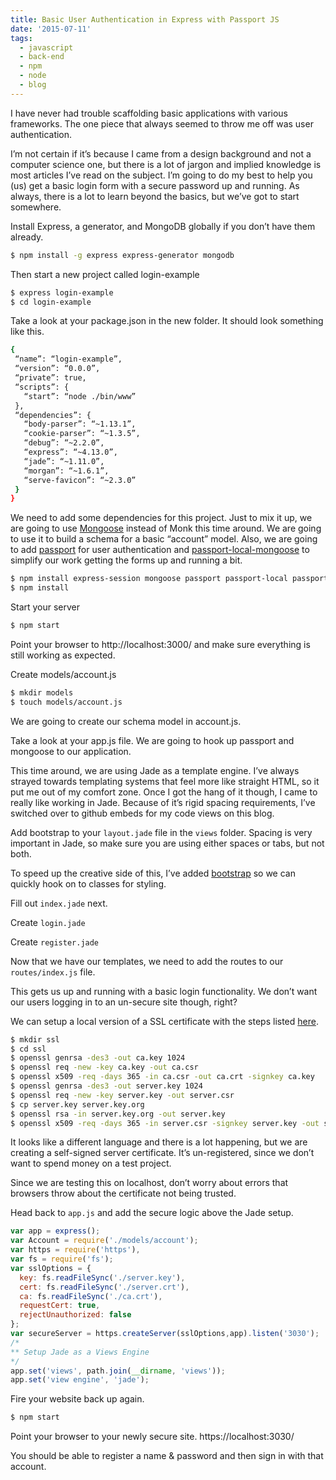```yaml
---
title: Basic User Authentication in Express with Passport JS
date: '2015-07-11'
tags:
  - javascript
  - back-end
  - npm
  - node
  - blog
---
```


I have never had trouble scaffolding basic applications with various frameworks. The one piece that always seemed to throw me off was user authentication.

I’m not certain if it’s because I came from a design background and not a computer science one, but there is a lot of jargon and implied knowledge is most articles I’ve read on the subject. I’m going to do my best to help you (us) get a basic login form with a secure password up and running. As always, there is a lot to learn beyond the basics, but we’ve got to start somewhere.

Install Express, a generator, and MongoDB globally if you don’t have them already.

```bash
$ npm install -g express express-generator mongodb
```

Then start a new project called login-example

```bash
$ express login-example
$ cd login-example
```

Take a look at your package.json in the new folder. It should look something like this.

```bash
{
 “name”: “login-example”,
 “version”: “0.0.0”,
 “private”: true,
 “scripts”: {
   “start”: “node ./bin/www”
 },
 “dependencies”: {
   “body-parser”: “~1.13.1”,
   “cookie-parser”: “~1.3.5”,
   “debug”: “~2.2.0”,
   “express”: “~4.13.0”,
   “jade”: “~1.11.0”,
   “morgan”: “~1.6.1”,
   “serve-favicon”: “~2.3.0”
 }
}
```

We need to add some dependencies for this project. Just to mix it up, we are going to use [Mongoose](http://mongoosejs.com/index.html) instead of Monk this time around. We are going to use it to build a schema for a basic “account” model. Also, we are going to add [passport](http://www.passportjs.org/) for user authentication and [passport-local-mongoose](https://github.com/saintedlama/passport-local-mongoose) to simplify our work getting the forms up and running a bit.

```bash
$ npm install express-session mongoose passport passport-local passport-local-mongoose --save
$ npm install
```

Start your server

```bash
$ npm start
```

Point your browser to http://localhost:3000/ and make sure everything is still working as expected.

Create models/account.js

```bash
$ mkdir models
$ touch models/account.js
```

We are going to create our schema model in account.js.

<script src="https://gist.github.com/bunnyhawk/ffba849dd03c40445863.js"></script>

Take a look at your app.js file. We are going to hook up passport and mongoose to our application.

<script src="https://gist.github.com/bunnyhawk/162f02099c1dabe12f02.js"></script>

This time around, we are using Jade as a template engine. I’ve always strayed towards templating systems that feel more like straight HTML, so it put me out of my comfort zone. Once I got the hang of it though, I came to really like working in Jade. Because of it’s rigid spacing requirements, I’ve switched over to github embeds for my code views on this blog.

Add bootstrap to your `layout.jade` file in the `views` folder. Spacing is very important in Jade, so make sure you are using either spaces or tabs, but not both.

To speed up the creative side of this, I’ve added [bootstrap](http://getbootstrap.com/) so we can quickly hook on to classes for styling.

<script src="https://gist.github.com/bunnyhawk/f174dbf0018bc851a85b.js"></script>

Fill out `index.jade` next.

<script src="https://gist.github.com/bunnyhawk/f9957dc97a31525e313e.js"></script>

Create `login.jade`

<script src="https://gist.github.com/bunnyhawk/c0b052159405bdf58c3b.js"></script>

Create `register.jade`

<script src="https://gist.github.com/bunnyhawk/9d1cad544824d0115e29.js"></script>

Now that we have our templates, we need to add the routes to our `routes/index.js` file.

<script src="https://gist.github.com/bunnyhawk/4fa5f1e47254d2710381.js"></script>

This gets us up and running with a basic login functionality. We don’t want our users logging in to an un-secure site though, right?

We can setup a local version of a SSL certificate with the steps listed [here](http://greengeckodesign.com:8880/blog/2013/06/15/creating-an-ssl-certificate-for-node-dot-js/).

```bash
$ mkdir ssl
$ cd ssl
$ openssl genrsa -des3 -out ca.key 1024
$ openssl req -new -key ca.key -out ca.csr
$ openssl x509 -req -days 365 -in ca.csr -out ca.crt -signkey ca.key
$ openssl genrsa -des3 -out server.key 1024 
$ openssl req -new -key server.key -out server.csr
$ cp server.key server.key.org
$ openssl rsa -in server.key.org -out server.key
$ openssl x509 -req -days 365 -in server.csr -signkey server.key -out server.crt
```

It looks like a different language and there is a lot happening, but we are creating a self-signed server certificate. It’s un-registered, since we don’t want to spend money on a test project.

Since we are testing this on localhost, don’t worry about errors that browsers throw about the certificate not being trusted.

Head back to `app.js` and add the secure logic above the Jade setup.

```js
var app = express();
var Account = require('./models/account');
var https = require('https'),
var fs = require('fs');
var sslOptions = {
  key: fs.readFileSync('./server.key'),
  cert: fs.readFileSync('./server.crt'),
  ca: fs.readFileSync('./ca.crt'),
  requestCert: true,
  rejectUnauthorized: false
};
var secureServer = https.createServer(sslOptions,app).listen('3030');
/*
** Setup Jade as a Views Engine
*/
app.set('views', path.join(__dirname, 'views'));
app.set('view engine', 'jade');
```

Fire your website back up again.

```bash
$ npm start
```

Point your browser to your newly secure site.
https://localhost:3030/

You should be able to register a name & password and then sign in with that account.

